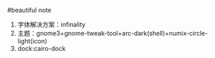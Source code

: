 #beautiful note
1. 字体解决方案：infinality
2. 主题：gnome3+gnome-tweak-tool+arc-dark(shell)+numix-circle-light(icon)
3. dock:cairo-dock
